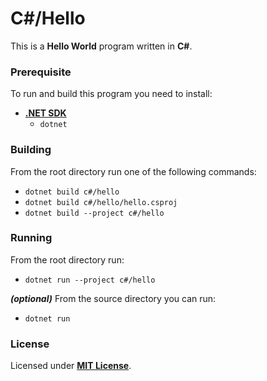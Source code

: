 # C#/Hello

This is a **Hello World** program written in **C#**.

### Prerequisite

To run and build this program you need to install:

* [**.NET SDK**](https://dotnet.microsoft.com/)
  * `dotnet`

### Building

From the root directory run one of the following commands:

* `dotnet build c#/hello`
* `dotnet build c#/hello/hello.csproj`
* `dotnet build --project c#/hello`

### Running

From the root directory run:

* `dotnet run --project c#/hello`

_**(optional)**_ From the source directory you can run:

* `dotnet run`

### License

Licensed under [**MIT License**](https://github.com/altersabeh/codes/blob/main/LICENSE).

